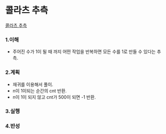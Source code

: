 # 콜라츠 추측

[콜라츠 추측](https://programmers.co.kr/learn/courses/30/lessons/12943)

### 1.이해

- 주어진 수가 1이 될 때 까지 어떤 작업을 반복하면 모든 수를 1로 만들 수 있다는 추측.

### 2.계획

- 재귀를 이용해서 풀이.
- n이 1이되는 순간의 cnt 반환.
- n이 1이 되지 않고 cnt가 500이 되면 -1 반환.

### 3.실행

### 4.반성
